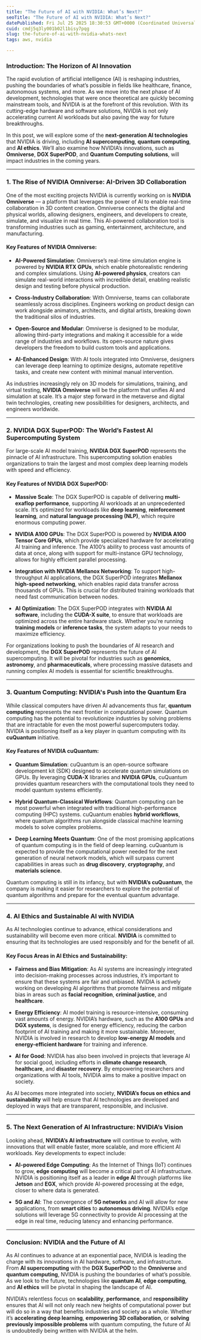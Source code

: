 ```yaml
---
title: "The Future of AI with NVIDIA: What’s Next?"
seoTitle: "The Future of AI with NVIDIA: What’s Next?"
datePublished: Fri Jul 25 2025 18:30:53 GMT+0000 (Coordinated Universal Time)
cuid: cmdj5q3ly001b02l1bisy7pqg
slug: the-future-of-ai-with-nvidia-whats-next
tags: aws, nvidia

---
```


### **Introduction: The Horizon of AI Innovation**

The rapid evolution of artificial intelligence (AI) is reshaping industries, pushing the boundaries of what’s possible in fields like healthcare, finance, autonomous systems, and more. As we move into the next phase of AI development, technologies that were once theoretical are quickly becoming mainstream tools, and NVIDIA is at the forefront of this revolution. With its cutting-edge hardware and software solutions, NVIDIA is not only accelerating current AI workloads but also paving the way for future breakthroughs.

In this post, we will explore some of the **next-generation AI technologies** that NVIDIA is driving, including **AI supercomputing**, **quantum computing**, and **AI ethics**. We’ll also examine how NVIDIA’s innovations, such as **Omniverse**, **DGX SuperPOD**, and **Quantum Computing solutions**, will impact industries in the coming years.

---

### **1\. The Rise of NVIDIA Omniverse: AI-Driven 3D Collaboration**

One of the most exciting projects NVIDIA is currently working on is **NVIDIA Omniverse** — a platform that leverages the power of AI to enable real-time collaboration in 3D content creation. Omniverse connects the digital and physical worlds, allowing designers, engineers, and developers to create, simulate, and visualize in real time. This AI-powered collaboration tool is transforming industries such as gaming, entertainment, architecture, and manufacturing.

#### **Key Features of NVIDIA Omniverse**:

* **AI-Powered Simulation**: Omniverse’s real-time simulation engine is powered by **NVIDIA RTX GPUs**, which enable photorealistic rendering and complex simulations. Using **AI-powered physics**, creators can simulate real-world interactions with incredible detail, enabling realistic design and testing before physical production.
    
* **Cross-Industry Collaboration**: With Omniverse, teams can collaborate seamlessly across disciplines. Engineers working on product design can work alongside animators, architects, and digital artists, breaking down the traditional silos of industries.
    
* **Open-Source and Modular**: Omniverse is designed to be modular, allowing third-party integrations and making it accessible for a wide range of industries and workflows. Its open-source nature gives developers the freedom to build custom tools and applications.
    
* **AI-Enhanced Design**: With AI tools integrated into Omniverse, designers can leverage deep learning to optimize designs, automate repetitive tasks, and create new content with minimal manual intervention.
    

As industries increasingly rely on 3D models for simulations, training, and virtual testing, **NVIDIA Omniverse** will be the platform that unifies AI and simulation at scale. It’s a major step forward in the metaverse and digital twin technologies, creating new possibilities for designers, architects, and engineers worldwide.

---

### **2\. NVIDIA DGX SuperPOD: The World’s Fastest AI Supercomputing System**

For large-scale AI model training, **NVIDIA DGX SuperPOD** represents the pinnacle of AI infrastructure. This supercomputing solution enables organizations to train the largest and most complex deep learning models with speed and efficiency.

#### **Key Features of NVIDIA DGX SuperPOD**:

* **Massive Scale**: The DGX SuperPOD is capable of delivering **multi-exaflop performance**, supporting AI workloads at an unprecedented scale. It’s optimized for workloads like **deep learning**, **reinforcement learning**, and **natural language processing (NLP)**, which require enormous computing power.
    
* **NVIDIA A100 GPUs**: The DGX SuperPOD is powered by **NVIDIA A100 Tensor Core GPUs**, which provide specialized hardware for accelerating AI training and inference. The A100’s ability to process vast amounts of data at once, along with support for multi-instance GPU technology, allows for highly efficient parallel processing.
    
* **Integration with NVIDIA Mellanox Networking**: To support high-throughput AI applications, the DGX SuperPOD integrates **Mellanox high-speed networking**, which enables rapid data transfer across thousands of GPUs. This is crucial for distributed training workloads that need fast communication between nodes.
    
* **AI Optimization**: The DGX SuperPOD integrates with **NVIDIA AI software**, including the **CUDA-X suite**, to ensure that workloads are optimized across the entire hardware stack. Whether you're running **training models** or **inference tasks**, the system adapts to your needs to maximize efficiency.
    

For organizations looking to push the boundaries of AI research and development, the **DGX SuperPOD** represents the future of AI supercomputing. It will be pivotal for industries such as **genomics**, **astronomy**, and **pharmaceuticals**, where processing massive datasets and running complex AI models is essential for scientific breakthroughs.

---

### **3\. Quantum Computing: NVIDIA's Push into the Quantum Era**

While classical computers have driven AI advancements thus far, **quantum computing** represents the next frontier in computational power. Quantum computing has the potential to revolutionize industries by solving problems that are intractable for even the most powerful supercomputers today. NVIDIA is positioning itself as a key player in quantum computing with its **cuQuantum** initiative.

#### **Key Features of NVIDIA cuQuantum**:

* **Quantum Simulation**: cuQuantum is an open-source software development kit (SDK) designed to accelerate quantum simulations on GPUs. By leveraging **CUDA-X** libraries and **NVIDIA GPUs**, cuQuantum provides quantum researchers with the computational tools they need to model quantum systems efficiently.
    
* **Hybrid Quantum-Classical Workflows**: Quantum computing can be most powerful when integrated with traditional high-performance computing (HPC) systems. cuQuantum enables **hybrid workflows**, where quantum algorithms run alongside classical machine learning models to solve complex problems.
    
* **Deep Learning Meets Quantum**: One of the most promising applications of quantum computing is in the field of deep learning. cuQuantum is expected to provide the computational power needed for the next generation of neural network models, which will surpass current capabilities in areas such as **drug discovery**, **cryptography**, and **materials science**.
    

Quantum computing is still in its infancy, but with **NVIDIA’s cuQuantum**, the company is making it easier for researchers to explore the potential of quantum algorithms and prepare for the eventual quantum advantage.

---

### **4\. AI Ethics and Sustainable AI with NVIDIA**

As AI technologies continue to advance, ethical considerations and sustainability will become even more critical. **NVIDIA** is committed to ensuring that its technologies are used responsibly and for the benefit of all.

#### **Key Focus Areas in AI Ethics and Sustainability**:

* **Fairness and Bias Mitigation**: As AI systems are increasingly integrated into decision-making processes across industries, it’s important to ensure that these systems are fair and unbiased. NVIDIA is actively working on developing AI algorithms that promote fairness and mitigate bias in areas such as **facial recognition**, **criminal justice**, and **healthcare**.
    
* **Energy Efficiency**: AI model training is resource-intensive, consuming vast amounts of energy. NVIDIA’s hardware, such as the **A100 GPUs** and **DGX systems**, is designed for energy efficiency, reducing the carbon footprint of AI training and making it more sustainable. Moreover, NVIDIA is involved in research to develop **low-energy AI models** and **energy-efficient hardware** for training and inference.
    
* **AI for Good**: NVIDIA has also been involved in projects that leverage AI for social good, including efforts in **climate change research**, **healthcare**, and **disaster recovery**. By empowering researchers and organizations with AI tools, NVIDIA aims to make a positive impact on society.
    

As AI becomes more integrated into society, **NVIDIA’s focus on ethics and sustainability** will help ensure that AI technologies are developed and deployed in ways that are transparent, responsible, and inclusive.

---

### **5\. The Next Generation of AI Infrastructure: NVIDIA’s Vision**

Looking ahead, **NVIDIA’s AI infrastructure** will continue to evolve, with innovations that will enable faster, more scalable, and more efficient AI workloads. Key developments to expect include:

* **AI-powered Edge Computing**: As the Internet of Things (IoT) continues to grow, **edge computing** will become a critical part of AI infrastructure. NVIDIA is positioning itself as a leader in **edge AI** through platforms like **Jetson** and **EGX**, which provide AI-powered processing at the edge, closer to where data is generated.
    
* **5G and AI**: The convergence of **5G networks** and AI will allow for new applications, from **smart cities** to **autonomous driving**. NVIDIA’s edge solutions will leverage 5G connectivity to provide AI processing at the edge in real time, reducing latency and enhancing performance.
    

---

### **Conclusion: NVIDIA and the Future of AI**

As AI continues to advance at an exponential pace, NVIDIA is leading the charge with its innovations in AI hardware, software, and infrastructure. From **AI supercomputing** with the **DGX SuperPOD** to the **Omniverse** and **quantum computing**, NVIDIA is pushing the boundaries of what’s possible. As we look to the future, technologies like **quantum AI**, **edge computing**, and **AI ethics** will be pivotal in shaping the landscape of AI.

NVIDIA’s relentless focus on **scalability**, **performance**, and **responsibility** ensures that AI will not only reach new heights of computational power but will do so in a way that benefits industries and society as a whole. Whether it’s **accelerating deep learning**, **empowering 3D collaboration**, or **solving previously impossible problems** with quantum computing, the future of AI is undoubtedly being written with NVIDIA at the helm.